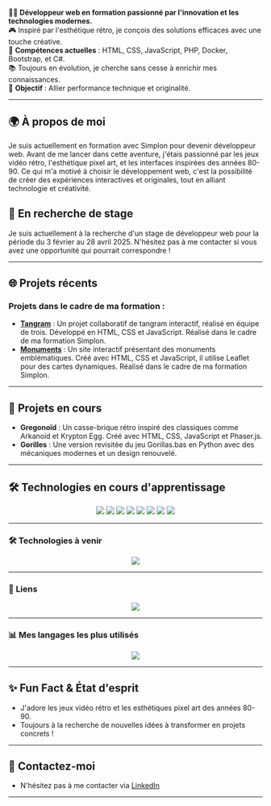 👨‍💻 **Développeur web en formation passionné par l'innovation et les technologies modernes.**  
🎮 Inspiré par l'esthétique rétro, je conçois des solutions efficaces avec une touche créative.  
🚀 **Compétences actuelles** : HTML, CSS, JavaScript, PHP, Docker, Bootstrap, et C#.  
📚 Toujours en évolution, je cherche sans cesse à enrichir mes connaissances.  
🌟 **Objectif** : Allier performance technique et originalité.

---

## 🌍 À propos de moi

Je suis actuellement en formation avec Simplon pour devenir développeur web. Avant de me lancer dans cette aventure, j'étais passionné par les jeux vidéo rétro, l'esthétique pixel art, et les interfaces inspirées des années 80-90. Ce qui m'a motivé à choisir le développement web, c'est la possibilité de créer des expériences interactives et originales, tout en alliant technologie et créativité. 

## 🚀 En recherche de stage
Je suis actuellement à la recherche d'un stage de développeur web pour la période du 3 février au 28 avril 2025. N'hésitez pas à me contacter si vous avez une opportunité qui pourrait correspondre !

---

## 🌐 Projets récents

### Projets dans le cadre de ma formation :
- [**Tangram**](https://lembont.github.io/Tangram-TC-PB-GD/) : Un projet collaboratif de tangram interactif, réalisé en équipe de trois. Développé en HTML, CSS et JavaScript. Réalisé dans le cadre de ma formation Simplon.  
- [**Monuments**](https://retrogreg.github.io/Monuments/) : Un site interactif présentant des monuments emblématiques. Créé avec HTML, CSS et JavaScript, il utilise Leaflet pour des cartes dynamiques. Réalisé dans le cadre de ma formation Simplon.

---

## 🚧 Projets en cours

- **Gregonoïd** : Un casse-brique rétro inspiré des classiques comme Arkanoid et Krypton Egg. Créé avec HTML, CSS, JavaScript et Phaser.js.  
- **Gorilles** : Une version revisitée du jeu Gorillas.bas en Python avec des mécaniques modernes et un design renouvelé.

---

## 🛠️ Technologies en cours d'apprentissage

<p align="center">
  <img src="https://img.shields.io/badge/HTML5-E34F26?style=for-the-badge&logo=html5&logoColor=white"/>
  <img src="https://img.shields.io/badge/CSS3-1572B6?style=for-the-badge&logo=css3&logoColor=white"/>
  <img src="https://img.shields.io/badge/JavaScript-F7DF1E?style=for-the-badge&logo=javascript&logoColor=black"/>
  <img src="https://img.shields.io/badge/PHP-777BB4?style=for-the-badge&logo=php&logoColor=white"/>
  <img src="https://img.shields.io/badge/Docker-2496ED?style=for-the-badge&logo=docker&logoColor=white"/>
  <img src="https://img.shields.io/badge/Bootstrap-7952B3?style=for-the-badge&logo=bootstrap&logoColor=white"/>
  <img src="https://img.shields.io/badge/C%23-239120?style=for-the-badge&logo=c-sharp&logoColor=white"/>
  <img src="https://img.shields.io/badge/MySQL-4479A1?style=for-the-badge&logo=mysql&logoColor=white"/>
</p>

---

### 🛠️ Technologies à venir

<p align="center">
  <img src="https://img.shields.io/badge/Symfony-000000?style=for-the-badge&logo=symfony&logoColor=white"/>
</p>

---

### 🔗 Liens

<p align="center">
  <a href="https://www.linkedin.com/in/gr%C3%A9goire-dupont-801355328/">
    <img src="https://img.shields.io/badge/LinkedIn-0A66C2?style=for-the-badge&logo=linkedin&logoColor=white"/>
  </a>
</p>

---

### 📊 Mes langages les plus utilisés
<p align="center">
  <img src="https://github-readme-stats.vercel.app/api/top-langs/?username=RetroGreg&layout=compact&theme=radical"/>
</p>

---

## ✨ Fun Fact & État d'esprit
- J'adore les jeux vidéo rétro et les esthétiques pixel art des années 80-90.  
- Toujours à la recherche de nouvelles idées à transformer en projets concrets !

---

## 📧 Contactez-moi
- N'hésitez pas à me contacter via [LinkedIn](https://www.linkedin.com/in/gr%C3%A9goire-dupont-801355328/)

---


